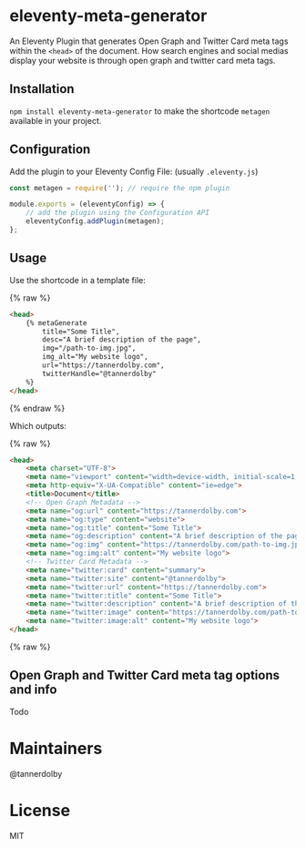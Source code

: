 # eleventy-meta-generator
An Eleventy Plugin that generates Open Graph and Twitter Card meta tags within the `<head>` of the document. How search engines and social medias display your website is through open graph and twitter card meta tags.

## Installation
`npm install eleventy-meta-generator` to make the shortcode `metagen` available in your project.

## Configuration
Add the plugin to your Eleventy Config File: (usually `.eleventy.js`)

```js
const metagen = require(''); // require the npm plugin

module.exports = (eleventyConfig) => {
    // add the plugin using the Configuration API
    eleventyConfig.addPlugin(metagen);
};
```

## Usage
Use the shortcode in a template file:

{% raw %}
```html
<head>
    {% metaGenerate
        title="Some Title",
        desc="A brief description of the page",
        img="/path-to-img.jpg",
        img_alt="My website logo",
        url="https://tannerdolby.com",
        twitterHandle="@tannerdolby" 
    %}
</head>
```
{% endraw %}

Which outputs:

{% raw %}
```html
<head>
    <meta charset="UTF-8">
    <meta name="viewport" content="width=device-width, initial-scale=1.0">
    <meta http-equiv="X-UA-Compatible" content="ie=edge">
    <title>Document</title>
    <!-- Open Graph Metadata -->
    <meta name="og:url" content="https://tannerdolby.com">
    <meta name="og:type" content="website">
    <meta name="og:title" content="Some Title">
    <meta name="og:description" content="A brief description of the page">
    <meta name="og:img" content="https://tannerdolby.com/path-to-img.jpg">
    <meta name="og:img:alt" content="My website logo">
    <!-- Twitter Card Metadata -->
    <meta name="twitter:card" content="summary">
    <meta name="twitter:site" content="@tannerdolby">
    <meta name="twitter:url" content="https://tannerdolby.com">
    <meta name="twitter:title" content="Some Title">
    <meta name="twitter:description" content="A brief description of the page">
    <meta name="twitter:image" content="https://tannerdolby.com/path-to-img.jpg">
    <meta name="twitter:image:alt" content="My website logo">
</head>
```
{% raw %}

## Open Graph and Twitter Card meta tag options and info
Todo

# Maintainers
@tannerdolby

# License
MIT